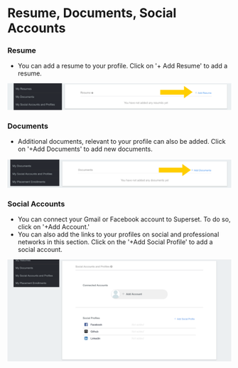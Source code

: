 # Resume, Documents, Social Accounts

### Resume

* You can add a resume to your profile. Click on '+ Add Resume' to add a resume.

![](../../.gitbook/assets/image%20%28165%29.png)

### Documents

* Additional documents, relevant to your profile can also be added. Click on '+Add Documents' to add new documents.

![](../../.gitbook/assets/image%20%28171%29.png)



### Social Accounts

* You can connect your Gmail or Facebook account to Superset. To do so, click on '+Add Account.'
* You can also add the links to your profiles on social and professional networks in this section. Click on the '+Add Social Profile' to add a social account.

![](../../.gitbook/assets/image%20%28196%29.png)



